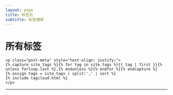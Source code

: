 ```yaml
---
layout: page
title: 标签云
subtitle: 标签搜索
---
```


<div class="home">
	<h1 class="page-heading">所有标签</h1>

	<p class="post-meta" style="text-align: justify;">
	{% capture site_tags %}{% for tag in site.tags %}{{ tag | first }}{% unless forloop.last %},{% endunless %}{% endfor %}{% endcapture %}
	{% assign tags = site_tags | split:',' | sort %}
	{% include tagcloud.html %}
	</p>
</div>

<hr>